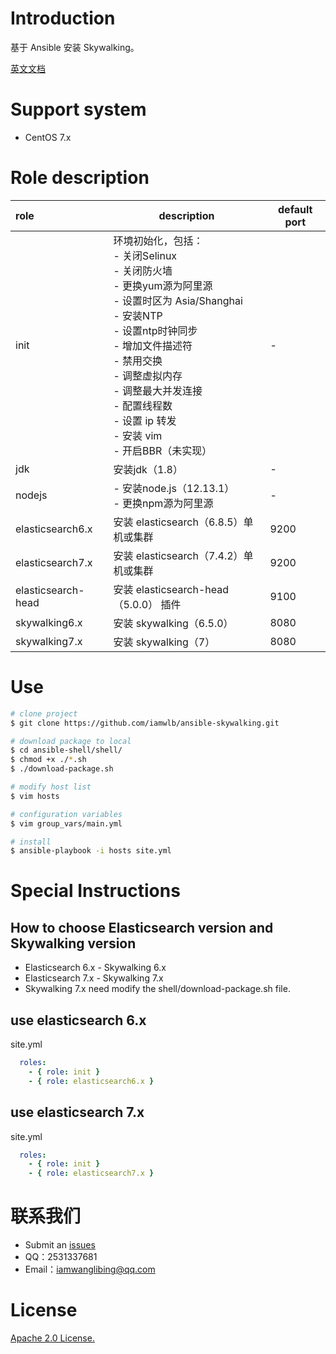 # Introduction
基于 Ansible 安装 Skywalking。

[英文文档](https://github.com/iamwlb/ansible-skywalking/README.md)

# Support system

- CentOS 7.x

# Role description

| role | description | default port | 
| :---- | ---- | ---- | 
| init | 环境初始化，包括：<br>- 关闭Selinux<br>- 关闭防火墙<br>- 更换yum源为阿里源<br>- 设置时区为 Asia/Shanghai<br>- 安装NTP<br>- 设置ntp时钟同步<br>- 增加文件描述符<br>- 禁用交换<br>- 调整虚拟内存<br>- 调整最大并发连接<br>- 配置线程数<br>- 设置 ip 转发<br>- 安装 vim<br>- 开启BBR（未实现） | - | 
| jdk | 安装jdk（1.8） | - | 
| nodejs | - 安装node.js（12.13.1）<br>- 更换npm源为阿里源 | - | 
| elasticsearch6.x | 安装 elasticsearch（6.8.5）单机或集群 | 9200 | 
| elasticsearch7.x | 安装 elasticsearch（7.4.2）单机或集群 | 9200 | 
| elasticsearch-head | 安装 elasticsearch-head（5.0.0） 插件 | 9100 | 
| skywalking6.x | 安装 skywalking（6.5.0） | 8080 | 
| skywalking7.x | 安装 skywalking（7） | 8080 | 

# Use
```bash
# clone project
$ git clone https://github.com/iamwlb/ansible-skywalking.git

# download package to local
$ cd ansible-shell/shell/
$ chmod +x ./*.sh
$ ./download-package.sh

# modify host list
$ vim hosts

# configuration variables
$ vim group_vars/main.yml

# install
$ ansible-playbook -i hosts site.yml
```

# Special Instructions

## How to choose Elasticsearch version and Skywalking version

- Elasticsearch 6.x - Skywalking 6.x 
- Elasticsearch 7.x - Skywalking 7.x
- Skywalking 7.x need modify the shell/download-package.sh file.

## use elasticsearch 6.x
site.yml
```yaml
  roles: 
    - { role: init }
    - { role: elasticsearch6.x }
```
## use elasticsearch 7.x
site.yml
```yaml
  roles: 
    - { role: init }
    - { role: elasticsearch7.x }
```

# 联系我们

- Submit an [issues](https://github.com/iamwlb/ansible-skywalking/issues)
- QQ：2531337681
- Email：iamwanglibing@qq.com

# License

[Apache 2.0 License.](https://github.com/iamwlb/ansible-skywalking/blob/master/LICENSE)
